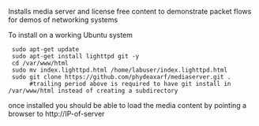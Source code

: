 Installs media server and license free content to demonstrate packet flows for demos of networking systems

To install on a working Ubuntu system


     sudo apt-get update
     sudo apt-get install lighttpd git -y
     cd /var/www/html
     sudo mv index.lighttpd.html /home/labuser/index.lighttpd.html
     sudo git clone https://github.com/phydeaxarf/mediaserver.git .  
          #trailing period above is required to have git install in /var/www/html instead of creating a subdirectory

once installed you should be able to load the media content by pointing a browser to http://IP-of-server

